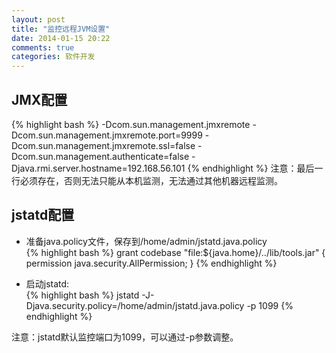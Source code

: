 ```yaml
---
layout: post
title: "监控远程JVM设置"
date: 2014-01-15 20:22
comments: true
categories: 软件开发
---
```



## JMX配置
{% highlight bash %}
-Dcom.sun.management.jmxremote
-Dcom.sun.management.jmxremote.port=9999
-Dcom.sun.management.jmxremote.ssl=false
-Dcom.sun.management.authenticate=false
-Djava.rmi.server.hostname=192.168.56.101
{% endhighlight %}
注意：最后一行必须存在，否则无法只能从本机监测，无法通过其他机器远程监测。

## jstatd配置
* 准备java.policy文件，保存到/home/admin/jstatd.java.policy    
{% highlight bash %}
grant codebase "file:${java.home}/../lib/tools.jar" {
     permission java.security.AllPermission;
}
{% endhighlight %}


* 启动jstatd:    
{% highlight bash %}
jstatd -J-Djava.security.policy=/home/admin/jstatd.java.policy -p 1099
{% endhighlight %}

注意：jstatd默认监控端口为1099，可以通过-p参数调整。